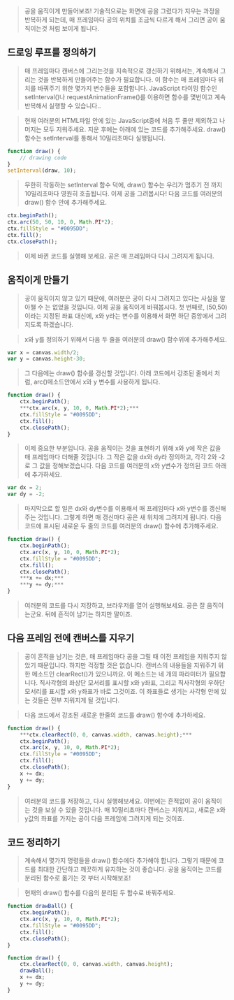 > 공을 움직이게 만들어보죠! 기술적으로는 화면에 공을 그렸다가 지우는 과정을 반복하게 되는데, 매 프레임마다 공의 위치를 조금씩 다르게 해서 그리면 공이 움직이는것 처럼 보이게 됩니다.

드로잉 루프를 정의하기
-
> 매 프레임마다 캔버스에 그리는것을 지속적으로 갱신하기 위해서는, 계속해서 그리는 것을 반복하게 만들어주는 함수가 필요합니다. 이 함수는 매 프레임마다 위치를 바꿔주기 위한 몇가지 변수들을 포함합니다.  JavaScript 타이밍 함수인 setInterval()나 requestAnimationFrame()를 이용하면 함수를 몇번이고 계속 반복해서 실행할 수 있습니다..

> 현재 여러분의 HTML파일 안에 있는 JavaScript중에 처음 두 줄만 제외하고 나머지는 모두 지워주세요. 지운 후에는 아래에 있는 코드를 추가해주세요. draw()함수는 setInterval를 통해서 10밀리초마다 실행됩니다.
```javascript
function draw() {
    // drawing code
}
setInterval(draw, 10);
```
> 무한히 작동하는 setInterval 함수 덕에, draw() 함수는 우리가 멈추기 전 까지 10밀리초마다 영원히 호출됩니다. 이제 공을 그려봅시다! 다음 코드를 여러분의 draw() 함수 안에 추가해주세요.
```javascript
ctx.beginPath();
ctx.arc(50, 50, 10, 0, Math.PI*2);
ctx.fillStyle = "#0095DD";
ctx.fill();
ctx.closePath();
```
> 이제 바뀐 코드를 실행해 보세요. 공은 매 프레임마다 다시 그려지게 됩니다.

움직이게 만들기
-
> 공이 움직이지 않고 있기 때문에, 여러분은 공이 다시 그려지고 있다는 사실을 알아챌 수 는 없었을 것입니다. 이제 공을 움직이게 바꿔봅시다. 첫 번째로, (50,50)이라는 지정된 좌표 대신에, x와 y라는 변수를 이용해서 화면 하단 중앙에서 그려지도록 하겠습니다. 

> x와 y를 정의하기 위해서 다음 두 줄을 여러분의 draw() 함수위에 추가해주세요.
```javascript
var x = canvas.width/2;
var y = canvas.height-30;
```
> 그 다음에는 draw() 함수를 갱신할 것입니다. 아래 코드에서 강조된 줄에서 처럼, arc()메소드안에서 x와 y 변수를 사용하게 됩니다.
```javascript
function draw() {
    ctx.beginPath();
    ***ctx.arc(x, y, 10, 0, Math.PI*2);***
    ctx.fillStyle = "#0095DD";
    ctx.fill();
    ctx.closePath();
}
```
> 이제 중요한 부분입니다. 공을 움직이는 것을 표현하기 위해 x와 y에 작은 값을 매 프레임마다 더해줄 것입니다. 그 작은 값을 dx와 dy라 정의하고, 각각 2와 -2로 그 값을 정해보겠습니다. 다음 코드를 여러분의 x와 y변수가 정의된 코드 아래에 추가하세요.
```javascript
var dx = 2;
var dy = -2;
```
> 마지막으로 할 일은 dx와 dy변수를 이용해서 매 프레임마다 x와 y변수를 갱신해 주는 것입니다. 그렇게 하면 매 갱신마다 공은 새 위치에 그려지게 됩니다. 다음 코드에 표시된 새로운 두 줄의 코드를 여러분의 draw() 함수에 추가해주세요.
```javascript
function draw() {
    ctx.beginPath();
    ctx.arc(x, y, 10, 0, Math.PI*2);
    ctx.fillStyle = "#0095DD";
    ctx.fill();
    ctx.closePath();
    ***x += dx;***
    ***y += dy;***
}
```
> 여러분의 코드를 다시 저장하고, 브라우저를 열어 실행해보세요. 공은 잘 움직이는군요. 뒤에 흔적이 남기는 하지만 말이죠.

다음 프레임 전에 캔버스를 지우기
-
> 공이 흔적을 남기는 것은, 매 프레임마다 공을 그릴 때 이전 프레임을 지워주지 않았기 때문입니다. 하지만 걱정할 것은 없습니다. 캔버스의 내용들을 지워주기 위한 메소드인 clearRect()가 있으니까요. 이 메소드는 네 개의 파라미터가 필요합니다. 직사각형의 좌상단 모서리를 표시할 x와 y좌표, 그리고 직사각형의 우하단 모서리를 표시할 x와 y좌표가 바로 그것이죠. 이 좌표들로 생기는 사각형 안에 있는 것들은 전부 지워지게 될 것입니다.

> 다음 코드에서 강조된 새로운 한줄의 코드를 draw() 함수에 추가하세요.
```javascript
function draw() {
    ***ctx.clearRect(0, 0, canvas.width, canvas.height);***
    ctx.beginPath();
    ctx.arc(x, y, 10, 0, Math.PI*2);
    ctx.fillStyle = "#0095DD";
    ctx.fill();
    ctx.closePath();
    x += dx;
    y += dy;
}
```
> 여러분의 코드를 저장하고, 다시 실행해보세요. 이번에는 흔적없이 공이 움직이는 것을 보실 수 있을 것입니다. 매 10밀리초마다 캔버스는 지워지고, 새로운 x와 y값의 좌표를 가지는 공이 다음 프레임에 그려지게 되는 것이죠.

코드 정리하기
-
> 계속해서 몇가지 명령들을 draw() 함수에다 추가해야 합니다. 그렇기 때문에 코드를 최대한 간단하고 깨끗하게 유지하는 것이 좋습니다. 공을 움직이는 코드를 분리된 함수로 옮기는 것 부터 시작해보죠!

> 현재의 draw() 함수를 다음의 분리된 두 함수로 바꿔주세요.
```javascript
function drawBall() {
    ctx.beginPath();
    ctx.arc(x, y, 10, 0, Math.PI*2);
    ctx.fillStyle = "#0095DD";
    ctx.fill();
    ctx.closePath();
}

function draw() {
    ctx.clearRect(0, 0, canvas.width, canvas.height);
    drawBall();
    x += dx;
    y += dy;
}
```
